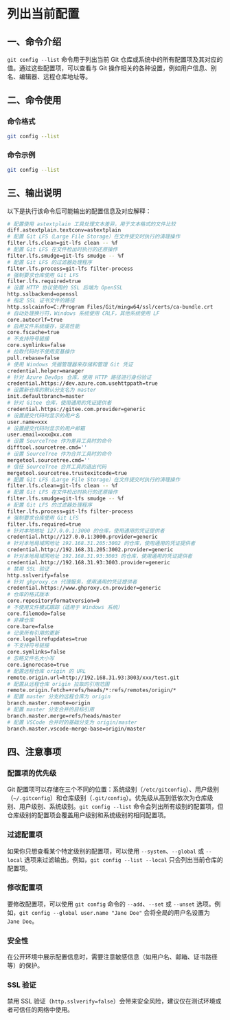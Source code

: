 # 列出当前配置

## 一、命令介绍

`git config --list` 命令用于列出当前 Git 仓库或系统中的所有配置项及其对应的值。通过这些配置项，可以查看与 Git 操作相关的各种设置，例如用户信息、别名、编辑器、远程仓库地址等。

## 二、命令使用

### 命令格式

```bash
git config --list
```

### 命令示例

```bash
git config --list
```

## 三、输出说明

以下是执行该命令后可能输出的配置信息及对应解释：

```bash
# 配置使用 astextplain 工具处理文本差异，用于文本格式的文件比较
diff.astextplain.textconv=astextplain
# 配置 Git LFS（Large File Storage）在文件提交时执行的清理操作
filter.lfs.clean=git-lfs clean -- %f
# 配置 Git LFS 在文件检出时执行的还原操作
filter.lfs.smudge=git-lfs smudge -- %f
# 配置 Git LFS 的过滤器处理程序
filter.lfs.process=git-lfs filter-process
# 强制要求仓库使用 Git LFS
filter.lfs.required=true
# 设置 HTTP 协议使用的 SSL 后端为 OpenSSL
http.sslbackend=openssl
# 指定 SSL 证书文件的路径
http.sslcainfo=C:/Program Files/Git/mingw64/ssl/certs/ca-bundle.crt
# 自动处理换行符，Windows 系统使用 CRLF，其他系统使用 LF
core.autocrlf=true
# 启用文件系统缓存，提高性能
core.fscache=true
# 不支持符号链接
core.symlinks=false
# 拉取代码时不使用变基操作
pull.rebase=false
# 使用 Windows 凭据管理器来存储和管理 Git 凭证
credential.helper=manager
# 针对 Azure DevOps 仓库，使用 HTTP 路径进行身份验证
credential.https://dev.azure.com.usehttppath=true
# 设置新仓库的默认分支名为 master
init.defaultbranch=master
# 针对 Gitee 仓库，使用通用的凭证提供者
credential.https://gitee.com.provider=generic
# 设置提交代码时显示的用户名
user.name=xxx
# 设置提交代码时显示的用户邮箱
user.email=xxx@xx.com
# 设置 SourceTree 作为差异工具时的命令
difftool.sourcetree.cmd=''
# 设置 SourceTree 作为合并工具时的命令
mergetool.sourcetree.cmd=''
# 信任 SourceTree 合并工具的退出代码
mergetool.sourcetree.trustexitcode=true
# 配置 Git LFS（Large File Storage）在文件提交时执行的清理操作
filter.lfs.clean=git-lfs clean -- %f
# 配置 Git LFS 在文件检出时执行的还原操作
filter.lfs.smudge=git-lfs smudge -- %f
# 配置 Git LFS 的过滤器处理程序
filter.lfs.process=git-lfs filter-process
# 强制要求仓库使用 Git LFS
filter.lfs.required=true
# 针对本地地址 127.0.0.1:3000 的仓库，使用通用的凭证提供者
credential.http://127.0.0.1:3000.provider=generic
# 针对本地局域网地址 192.168.31.205:3002 的仓库，使用通用的凭证提供者
credential.http://192.168.31.205:3002.provider=generic
# 针对本地局域网地址 192.168.31.93:3003 的仓库，使用通用的凭证提供者
credential.http://192.168.31.93:3003.provider=generic
# 禁用 SSL 验证
http.sslverify=false
# 针对 ghproxy.cn 代理服务，使用通用的凭证提供者
credential.https://www.ghproxy.cn.provider=generic
# 仓库的格式版本
core.repositoryformatversion=0
# 不使用文件模式跟踪（适用于 Windows 系统）
core.filemode=false
# 非裸仓库
core.bare=false
# 记录所有引用的更新
core.logallrefupdates=true
# 不支持符号链接
core.symlinks=false
# 忽略文件名大小写
core.ignorecase=true
# 配置远程仓库 origin 的 URL
remote.origin.url=http://192.168.31.93:3003/xxx/test.git
# 配置从远程仓库 origin 拉取的引用范围
remote.origin.fetch=+refs/heads/*:refs/remotes/origin/*
# 配置 master 分支的远程仓库为 origin
branch.master.remote=origin
# 配置 master 分支合并的目标引用
branch.master.merge=refs/heads/master
# 配置 VSCode 合并时的基础分支为 origin/master
branch.master.vscode-merge-base=origin/master
```

## 四、注意事项

### 配置项的优先级

Git 配置项可以存储在三个不同的位置：系统级别（`/etc/gitconfig`）、用户级别（`~/.gitconfig`）和仓库级别（`.git/config`）。优先级从高到低依次为仓库级别、用户级别、系统级别。`git config --list` 命令会列出所有级别的配置项，但仓库级别的配置项会覆盖用户级别和系统级别的相同配置项。

### 过滤配置项

如果你只想查看某个特定级别的配置项，可以使用 `--system`、`--global` 或 `--local` 选项来过滤输出。例如，`git config --list --local` 只会列出当前仓库的配置项。

### 修改配置项

要修改配置项，可以使用 `git config` 命令的 `--add`、`--set` 或 `--unset` 选项。例如，`git config --global user.name "Jane Doe"` 会将全局的用户名设置为 `Jane Doe`。

### 安全性

在公开环境中展示配置信息时，需要注意敏感信息（如用户名、邮箱、证书路径等）的保护。

### SSL 验证

禁用 SSL 验证（`http.sslverify=false`）会带来安全风险，建议仅在测试环境或者可信任的网络中使用。
